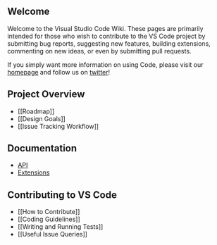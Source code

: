 
## Welcome
Welcome to the Visual Studio Code Wiki. These pages are primarily intended for those who wish to contribute to the VS Code project by submitting bug reports, suggesting new features, building extensions, commenting on new ideas, or even by submitting pull requests.  

If you simply want more information on using Code, please visit our [homepage](http://code.visualstudio.com) and follow us on [twitter](https://twitter.com/code)!

## Project Overview
* [[Roadmap]]
* [[Design Goals]]
* [[Issue Tracking Workflow]]

## Documentation
* [API](https://github.com/Microsoft/vscode-extensionbuilders/tree/master/docs/extensionAPI)
* [Extensions](https://github.com/Microsoft/vscode-extensionbuilders/tree/master/docs/extensions)

## Contributing to VS Code
* [[How to Contribute]]
* [[Coding Guidelines]]
* [[Writing and Running Tests]]
* [[Useful Issue Queries]]

